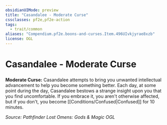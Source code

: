 ```yaml
---
obsidianUIMode: preview
title: "Casandalee - Moderate Curse"
cssclasses: pf2e,pf2e-action
tags:
  - trait/common
aliases: "Compendium.pf2e.boons-and-curses.Item.496UIvkjyrae8xzb"
license: OGL
---
```

# Casandalee - Moderate Curse

### 






**Moderate Curse:** Casandalee attempts to bring you unwanted intellectual advancement to help you become something better. Each day, at some point during the day, Casandalee bestows a strange insight upon you that you find uncomfortable. If you embrace it, you aren't otherwise affected, but if you don't, you become [[Conditions/Confused|Confused]] for 10 minutes.

*Source: Pathfinder Lost Omens: Gods & Magic*
*OGL*
